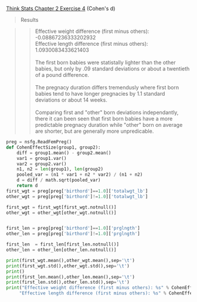 [Think Stats Chapter 2 Exercise 4](http://greenteapress.com/thinkstats2/html/thinkstats2003.html#toc24) (Cohen's d)

> Results <br />

>> Effective weight difference (first minus others): -0.08867236333202932 <br />
Effective length difference (first minus others): 1.0930083433621403 <br /><br />
The first born babies were statistally lighter than the other babies, but only by .09 standard deviations or
about a twentieth of a pound difference. <br /> <br />
>> The pregnacy duration differs tremendusly where first born babies tend to have longer pregnacies by 1.1
standard deviations or about 14 weeks.<br /> <br />
>> Comparing first and "other" born deviations independantly, there it can been seen that first born babies have a
more predictable pregnacy duration while "other" born on average are shorter, but are generally more unpredicable.



```python
preg = nsfg.ReadFemPreg()
def CohenEffectSize(group1, group2):
    diff = group1.mean() - group2.mean()
    var1 = group1.var()
    var2 = group2.var()
    n1, n2 = len(group1), len(group2)
    pooled_var = (n1 * var1 + n2 * var2) / (n1 + n2)
    d = diff / math.sqrt(pooled_var)
    return d
first_wgt = preg[preg['birthord']==1.0]['totalwgt_lb']
other_wgt = preg[preg['birthord']!=1.0]['totalwgt_lb']

first_wgt = first_wgt[first_wgt.notnull()]
other_wgt = other_wgt[other_wgt.notnull()]


first_len = preg[preg['birthord']==1.0]['prglngth']
other_len = preg[preg['birthord']!=1.0]['prglngth']

first_len  = first_len[first_len.notnull()]
other_len = other_len[other_len.notnull()]

print(first_wgt.mean(),other_wgt.mean(),sep='\t')
print(first_wgt.std(),other_wgt.std(),sep='\t')
print()
print(first_len.mean(),other_len.mean(),sep='\t')
print(first_len.std(),other_len.std(),sep='\t')
print("Effective weight difference (first minus others): %s" % CohenEffectSize(first_wgt,other_wgt),
     "Effective length difference (first minus others): %s" % CohenEffectSize(first_len,other_len),sep = '\n')
```